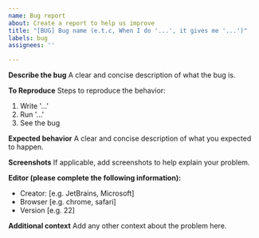 ```yaml
---
name: Bug report
about: Create a report to help us improve
title: "[BUG] Bug name (e.t.c, When I do '...', it gives me '...')"
labels: bug
assignees: ''

---
```


**Describe the bug**
A clear and concise description of what the bug is.

**To Reproduce**
Steps to reproduce the behavior:
1. Write '...'
2. Run '...'
3. See the bug

**Expected behavior**
A clear and concise description of what you expected to happen.

**Screenshots**
If applicable, add screenshots to help explain your problem.

**Editor (please complete the following information):**
 - Creator: [e.g. JetBrains, Microsoft]
 - Browser [e.g. chrome, safari]
 - Version [e.g. 22]

**Additional context**
Add any other context about the problem here.
